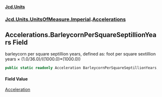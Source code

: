 #### [Jcd.Units](index.md 'index')
### [Jcd.Units.UnitsOfMeasure.Imperial](Jcd.Units.UnitsOfMeasure.Imperial.md 'Jcd.Units.UnitsOfMeasure.Imperial').[Accelerations](Accelerations.md 'Jcd.Units.UnitsOfMeasure.Imperial.Accelerations')

## Accelerations.BarleycornPerSquareSeptillionYears Field

barleycorn per square septillion years, defined as: foot per square sextillion years × (1.0/36.0)/((1000.0)*(1000.0))

```csharp
public static readonly Acceleration BarleycornPerSquareSeptillionYears;
```

#### Field Value
[Acceleration](Acceleration.md 'Jcd.Units.UnitTypes.Acceleration')